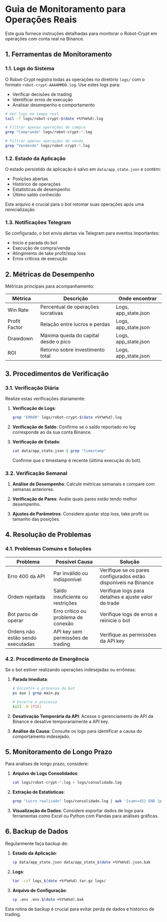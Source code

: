 # Guia de Monitoramento para Operações Reais

Este guia fornece instruções detalhadas para monitorar o Robot-Crypt em operações com conta real na Binance.

## 1. Ferramentas de Monitoramento

### 1.1. Logs do Sistema

O Robot-Crypt registra todas as operações no diretório `logs/` com o formato `robot-crypt-AAAAMMDD.log`. Use estes logs para:

- Verificar decisões de trading
- Identificar erros de execução
- Analisar desempenho e comportamento

```bash
# Ver logs em tempo real
tail -f logs/robot-crypt-$(date +%Y%m%d).log

# Filtrar apenas operações de compra
grep "Comprando" logs/robot-crypt-*.log

# Filtrar apenas operações de venda
grep "Vendendo" logs/robot-crypt-*.log
```

### 1.2. Estado da Aplicação

O estado persistido da aplicação é salvo em `data/app_state.json` e contém:

- Posições abertas
- Histórico de operações
- Estatísticas de desempenho
- Último saldo conhecido

Este arquivo é crucial para o bot retomar suas operações após uma reinicialização.

### 1.3. Notificações Telegram

Se configurado, o bot envia alertas via Telegram para eventos importantes:

- Início e parada do bot
- Execução de compra/venda
- Atingimento de take profit/stop loss
- Erros críticos de execução

## 2. Métricas de Desempenho

Métricas principais para acompanhamento:

| Métrica | Descrição | Onde encontrar |
|---------|-----------|----------------|
| Win Rate | Percentual de operações lucrativas | Logs, app_state.json |
| Profit Factor | Relação entre lucros e perdas | Logs, app_state.json |
| Drawdown | Máxima queda do capital desde o pico | Logs, app_state.json |
| ROI | Retorno sobre investimento total | Logs, app_state.json |

## 3. Procedimentos de Verificação

### 3.1. Verificação Diária

Realize estas verificações diariamente:

1. **Verificação de Logs**:
   ```bash
   grep "ERROR" logs/robot-crypt-$(date +%Y%m%d).log
   ```

2. **Verificação de Saldo**:
   Confirme se o saldo reportado no log corresponde ao da sua conta Binance.

3. **Verificação de Estado**:
   ```bash
   cat data/app_state.json | grep "timestamp"
   ```
   Confirme que o timestamp é recente (última execução do bot).

### 3.2. Verificação Semanal

1. **Análise de Desempenho**:
   Calcule métricas semanais e compare com semanas anteriores.

2. **Verificação de Pares**:
   Avalie quais pares estão tendo melhor desempenho.

3. **Ajustes de Parâmetros**:
   Considere ajustar stop loss, take profit ou tamanho das posições.

## 4. Resolução de Problemas

### 4.1. Problemas Comuns e Soluções

| Problema | Possível Causa | Solução |
|----------|----------------|---------|
| Erro 400 da API | Par inválido ou indisponível | Verifique se os pares configurados estão disponíveis na Binance |
| Ordem rejeitada | Saldo insuficiente ou restrições | Verifique logs para detalhes e ajuste valor de trade |
| Bot parou de operar | Erro crítico ou problema de conexão | Verifique logs de erros e reinicie o bot |
| Ordens não estão sendo executadas | API key sem permissões de trading | Verifique as permissões da API key |

### 4.2. Procedimento de Emergência

Se o bot estiver realizando operações indesejadas ou errôneas:

1. **Parada Imediata**:
   ```bash
   # Encontre o processo do bot
   ps aux | grep main.py
   
   # Encerre o processo
   kill -9 [PID]
   ```

2. **Desativação Temporária da API**:
   Acesse o gerenciamento de API da Binance e desative temporariamente a API key.

3. **Análise da Causa**:
   Consulte os logs para identificar a causa do comportamento indesejado.

## 5. Monitoramento de Longo Prazo

Para análises de longo prazo, considere:

1. **Arquivo de Logs Consolidados**:
   ```bash
   cat logs/robot-crypt-*.log > logs/consolidado.log
   ```

2. **Extração de Estatísticas**:
   ```bash
   grep "Lucro realizado" logs/consolidado.log | awk '{sum+=$5} END {print "Lucro total:", sum}'
   ```

3. **Visualização de Dados**:
   Considere exportar dados de logs para ferramentas como Excel ou Python com Pandas para análises gráficas.

## 6. Backup de Dados

Regularmente faça backup de:

1. **Estado da Aplicação**:
   ```bash
   cp data/app_state.json data/app_state_$(date +%Y%m%d).json.bak
   ```

2. **Logs**:
   ```bash
   tar -czf logs_$(date +%Y%m%d).tar.gz logs/
   ```

3. **Arquivo de Configuração**:
   ```bash
   cp .env .env.$(date +%Y%m%d).bak
   ```

Esta rotina de backup é crucial para evitar perda de dados e histórico de trading.
